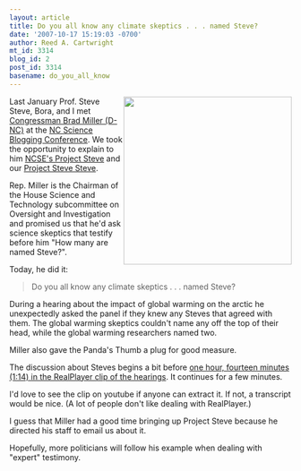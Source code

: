 ```yaml
---
layout: article
title: Do you all know any climate skeptics . . . named Steve?
date: '2007-10-17 15:19:03 -0700'
author: Reed A. Cartwright
mt_id: 3314
blog_id: 2
post_id: 3314
basename: do_you_all_know
---
```

<img src="{{ site.baseurl }}/uploads/2007/miller-pss.jpg" alt="" width="300" height="300" style="float:right;" />

Last January Prof. Steve Steve, Bora, and I met [Congressman Brad Miller (D-NC)](http://www.house.gov/bradmiller/) at the [NC Science Blogging Conference](http://scienceblogging.com/). We took the opportunity to explain to him [NCSE's Project Steve](http://www.natcenscied.org/article.asp?category=18) and our [Project Steve Steve](http://prof.stevesteve.org/).

Rep. Miller is the Chairman of the House Science and Technology subcommittee on Oversight and Investigation and promised us that he'd ask science skeptics that testify before him "How many are named Steve?".

Today, he did it:

> Do you all know any climate skeptics . . . named Steve?

During a hearing about the impact of global warming on the arctic he unexpectedly asked the panel if they knew any Steves that agreed with them.  The global warming skeptics couldn't name any off the top of their head, while the global warming researchers named two.

Miller also gave the Panda's Thumb a plug for good measure.

The discussion about Steves begins a bit before [one hour, fourteen minutes (1:14) in the RealPlayer clip of the hearings](http://science.edgeboss.net/real/science/scitech07/101707.smi).  It continues for a few minutes.

I'd love to see the clip on youtube if anyone can extract it.  If not, a transcript would be nice. (A lot of people don't like dealing with RealPlayer.) 

I guess that Miller had a good time bringing up Project Steve because he directed his staff to email us about it.

Hopefully, more politicians will follow his example when dealing with "expert" testimony.
